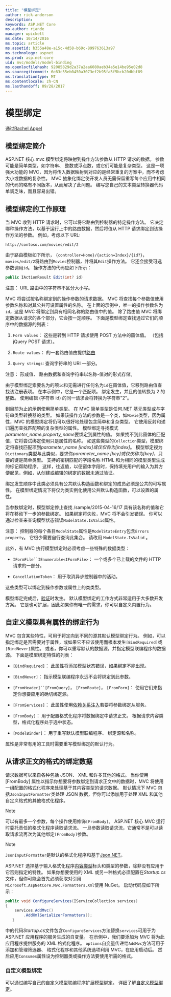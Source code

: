 ```yaml
---
title: "模型绑定"
author: rick-anderson
description: 
keywords: ASP.NET Core
ms.author: riande
manager: wpickett
ms.date: 10/14/2016
ms.topic: article
ms.assetid: b355a48e-a15c-4d58-b69c-899763613a97
ms.technology: aspnet
ms.prod: asp.net-core
uid: mvc/models/model-binding
ms.openlocfilehash: 92085829d2a37a2aa6080aeb34a5e14be95e02d8
ms.sourcegitcommit: 6e83c55eb0450a3073ef2b95fa5f5bcb20dbbf89
ms.translationtype: MT
ms.contentlocale: zh-CN
ms.lasthandoff: 09/28/2017
---
```

# <a name="model-binding"></a>模型绑定

通过[Rachel Appel](https://github.com/rachelappel)

## <a name="introduction-to-model-binding"></a>模型绑定简介

ASP.NET 核心 mvc 模型绑定将映射到操作方法参数从 HTTP 请求的数据。 参数可能是简单类型，如字符串、 整数或浮点数，或它们可能是复杂类型。 这是一项强大功能的 MVC，因为将传入数据映射到对应的是经常重复的方案中，而不考虑大小或数据的复杂性。 MVC 抽象化绑定使开发人员无需保留重写每个应用中相同的代码的略有不同版本，从而解决了此问题。 编写您自己的文本类型转换器代码单调乏味，而且容易出错。

## <a name="how-model-binding-works"></a>模型绑定的工作原理

当 MVC 收到 HTTP 请求时，它可以将它路由到控制器的特定操作方法。 它决定哪种操作方法，以基于运行上中的路由数据，然后将值从 HTTP 请求绑定到该操作方法的参数。 例如，考虑以下 URL:

`http://contoso.com/movies/edit/2`

由于路由模板如下所示， `{controller=Home}/{action=Index}/{id?}`，`movies/edit/2`将路由到`Movies`控制器，并将其`Edit`操作方法。 它还会接受可选参数调用`id`。 操作方法的代码应如下所示：

```csharp
public IActionResult Edit(int? id)
   ```

注意： URL 路由中的字符串不区分大小写。

MVC 将尝试按名称绑定到的操作参数的请求数据。 MVC 将查找每个参数值使用参数名称和对其公共可设置属性的名称。 在上面的示例中，唯一的操作参数名为`id`，这是 MVC 将绑定到具有相同名称的路由值中的值。 除了路由值 MVC 将绑定数据从请求的各个部分，它会按一定顺序。 下面是模型绑定查找通过它们的顺序中的数据源的列表：

1. `Form values`： 这些是转到 HTTP 请求使用 POST 方法中的窗体值。 （包括 jQuery POST 请求）。

2. `Route values`： 的一套路由值由提供[路由](../../fundamentals/routing.md)

3. `Query strings`: 查询字符串的 URI 一部分。

<!-- DocFX BUG
The link works but generates an error when building with DocFX
@fundamentals/routing
[Routing](xref:fundamentals/routing)
-->

注意： 形成值、 路由数据和查询字符串以名称-值对的形式存储。

由于模型绑定索要名为的项`id`和无需进行任何名为`id`在窗体值，它移到路由值查找该注册表项。 在本示例中，它是一个匹配项。 绑定发生，并且的值转换为 2 的整数。 使用编辑 (字符串 id) 的同一请求会将转换为字符串"2"。

到目前为止的示例使用简单类型。 在 MVC 简单类型是任何.NET 基元类型或与字符串类型转换器的类型。 如果该操作方法的参数是一个类，如`Movie`类型，因为属性，MVC 的模型绑定将仍可以很好地处理包含简单和复杂类型。 它使用反射和递归遍历查找匹配项的复杂类型的属性。 模型绑定寻找模式*parameter_name.property_name*要绑定到属性的值。 如果找不到此窗体的匹配值，它将尝试绑定使用只是属性的名称。 如这些类型的`Collection`类型，模型绑定将查找匹配项到*parameter_name [index]*或仅仅称为*[index]*。 模型绑定视为`Dictionary`类型与此类似，要求你*parameter_name [key]*或仅仅称为*[key]*，只要的键是简单类型。 支持的密钥匹配的字段名称 HTML 和为相同的模型类型生成的标记帮助程序。 这样，往返值，以便窗体字段时，保持填充用户的输入为其方便起见，例如，从创建或编辑的绑定的数据未通过验证。

绑定发生顺序中此类必须具有公共默认构造函数和绑定的成员必须是公共的可写属性。 在模型绑定情况下将仅为类实例化使用公共默认构造函数，可以设置的属性。

当参数绑定时，模型绑定停止查找 /sample/2015-04-16/17 具有该名称的值和它将在移动下一步的参数绑定。 如果绑定将失败，MVC 将不会引发错误。 你可以通过检查来查询模型状态错误`ModelState.IsValid`属性。

注意： 控制器的每个条目`ModelState`属性是`ModelStateEntry`包含`Errors property`。 它很少需要自行查询此集合。 请改用 `ModelState.IsValid` 。

此外，有 MVC 执行模型绑定时必须考虑一些特殊的数据类型：

* `IFormFile``IEnumerable<IFormFile>`： 一个或多个已上载的文件的 HTTP 请求的一部分。

* `CancellationToken`： 用于取消异步控制器中的活动。

这些类型可以绑定到操作参数或属性上的类类型。

模型绑定完成后，[验证](validation.md)时发生。 默认模型绑定的工作方式非常适用于大多数开发方案。 它是也可扩展，因此如果你有唯一的需求，你可以自定义内置行为。

## <a name="customize-model-binding-behavior-with-attributes"></a>自定义模型具有属性的绑定行为

MVC 包含某些特性，可用于将定向到不同的源其默认模型绑定行为。 例如，可以指定绑定是否需要对于属性，或如果它不应该使用而根本发生`[BindRequired]`或`[BindNever]`属性。 或者，你可以重写默认的数据源，并指定模型联编程序的数据源。 下面是模型绑定特性的列表：

* `[BindRequired]`： 此属性将添加模型状态错误，如果绑定不能出现。

* `[BindNever]`： 指示模型联编程序永远不会将绑定到此参数。

* `[FromHeader]``[FromQuery]`， `[FromRoute]`， `[FromForm]`： 使用它们来指定你想要应用的确切绑定源。

* `[FromServices]`： 此属性使用[依赖关系注入](../../fundamentals/dependency-injection.md)若要将参数绑定从服务。

* `[FromBody]`： 用于配置格式化程序将数据绑定中请求正文。 根据请求内容类型，格式化程序处于选中状态。

* `[ModelBinder]`： 用于重写默认模型联编程序、 绑定源和名称。

属性是非常有用的工具时需要重写模型绑定的默认行为。

## <a name="binding-formatted-data-from-the-request-body"></a>从请求正文的格式的绑定数据

请求数据可以来自各种包括 JSON、 XML 和许多其他的格式。 当你使用 [FromBody] 属性以指示你想要将参数绑定到请求正文中的数据时，MVC 将使用一组配置的格式化程序来处理基于其内容类型的请求数据。 默认情况下 MVC 包括`JsonInputFormatter`类处理 JSON 数据，但你可以添加用于处理 XML 和其他自定义格式的其他格式化程序。

> [!NOTE]
> 可以有最多一个参数，每个操作使用修饰`[FromBody]`。 ASP.NET 核心 MVC 运行时委托责任的格式化程序读取请求流。 一旦参数读取请求流，它通常不是可以读取请求流再次为其他绑定`[FromBody]`参数。

> [!NOTE]
> `JsonInputFormatter`是默认的格式化程序和基于[Json.NET](https://www.newtonsoft.com/json)。

ASP.NET 选择基于输入格式化程序[内容类型](https://www.w3.org/Protocols/rfc1341/4_Content-Type.html)标头和类型的参数，除非没有应用于它否则指定的特性。 如果你想要使用的 XML 或另一种格式必须配置在*Startup.cs*文件，但你可能会首先必须获取对引用`Microsoft.AspNetCore.Mvc.Formatters.Xml`使用 NuGet。 启动代码应如下所示：

```csharp
public void ConfigureServices(IServiceCollection services)
{
    services.AddMvc()
        .AddXmlSerializerFormatters();
   }
```

中的代码*Startup.cs*文件包含`ConfigureServices`方法替换`services`可用于为 ASP.NET 应用程序的服务生成的自变量。 在示例中，我们要添加为 MVC 将为此应用程序提供服务的 XML 格式化程序。 `options`自变量传递给`AddMvc`方法可用于添加和管理筛选器、 格式化程序和其他系统选项利用 MVC，在应用启动后。 然后应用`Consumes`属性设为控制器类或操作方法要使用所需的格式。

### <a name="custom-model-binding"></a>自定义模型绑定

可以通过编写自己的自定义模型联编程序扩展模型绑定。 详细了解[自定义模型绑定](../advanced/custom-model-binding.md)。
